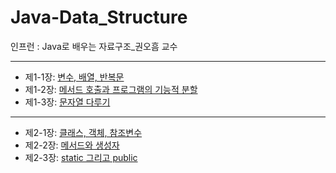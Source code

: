# Java-Data_Structure

인프런 : Java로 배우는 자료구조_권오흠 교수

---

- 제1-1장: [변수, 배열, 반복문](https://github.com/iceman-brandon/Java-Data_Structure/tree/main/Chapter1/src)
- 제1-2장: [메서드 호출과 프로그램의 기능적 분할](https://github.com/iceman-brandon/Java-Data_Structure/tree/main/Chapter1/src/Section2)
- 제1-3장: [문자열 다루기](https://github.com/iceman-brandon/Java-Data_Structure/tree/main/Chapter1/src/Section3)
---
- 제2-1장: [클래스, 객체, 참조변수](https://github.com/iceman-brandon/Java-Data_Structure/tree/main/Chapter2/src/Section1)
- 제2-2장: [메서드와 생성자](https://github.com/iceman-brandon/Java-Data_Structure/tree/main/Chapter2/src/section2)
- 제2-3장: [static 그리고 public](https://github.com/iceman-brandon/Java-Data_Structure/tree/main/Chapter2/src/section3)
